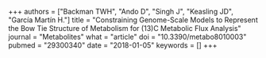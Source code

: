 +++
authors = ["Backman TWH", "Ando D", "Singh J", "Keasling JD", "García Martín H."]
title = "Constraining Genome-Scale Models to Represent the Bow Tie Structure of Metabolism for (13)C Metabolic Flux Analysis"
journal = "Metabolites"
what = "article"
doi = "10.3390/metabo8010003"
pubmed = "29300340"
date = "2018-01-05"
keywords = []
+++

